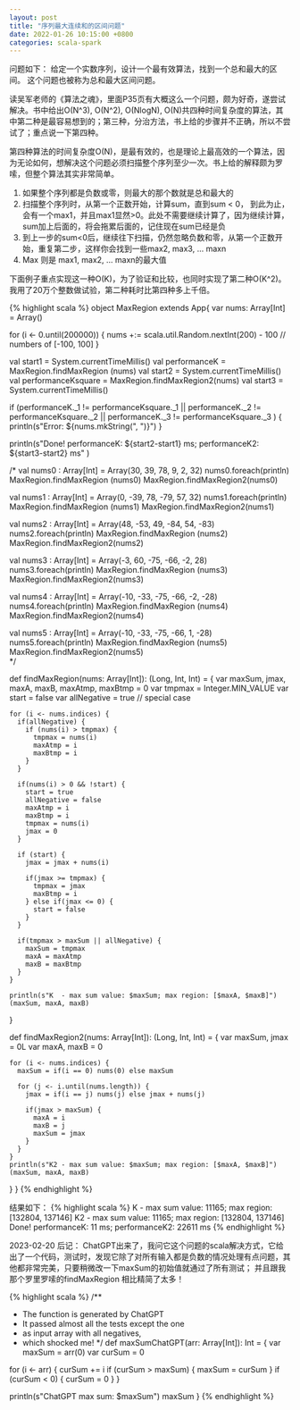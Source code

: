 ```yaml
---
layout: post
title: "序列最大连续和的区间问题"
date: 2022-01-26 10:15:00 +0800
categories: scala-spark
--- 
```


问题如下： 给定一个实数序列，设计一个最有效算法，找到一个总和最大的区间。 这个问题也被称为总和最大区间问题。

读吴军老师的《算法之魂》，里面P35页有大概这么一个问题，颇为好奇，遂尝试解决。书中给出O(N^3), O(N^2), O(NlogN), O(N)共四种时间复杂度的算法，其中第二种是最容易想到的；第三种，分治方法，书上给的步骤并不正确，所以不尝试了；重点说一下第四种。

第四种算法的时间复杂度O(N)，是最有效的，也是理论上最高效的一个算法，因为无论如何，想解决这个问题必须扫描整个序列至少一次。书上给的解释颇为罗嗦，但整个算法其实非常简单。

1. 如果整个序列都是负数或零，则最大的那个数就是总和最大的
2. 扫描整个序列时，从第一个正数开始，计算sum，直到sum < 0， 到此为止，会有一个max1，并且max1显然>0。此处不需要继续计算了，因为继续计算，sum加上后面的，将会拖累后面的，记住现在sum已经是负
3. 到上一步的sum<0后，继续往下扫描，仍然忽略负数和零，从第一个正数开始，重复第二步，这样你会找到一些max2, max3, ... maxn
4. Max 则是 max1, max2, ... maxn的最大值

下面例子重点实现这一种O(K)，为了验证和比较，也同时实现了第二种O(K^2)。我用了20万个整数做试验，第二种耗时比第四种多上千倍。

{% highlight scala %}
object MaxRegion extends App{
  var nums: Array[Int] = Array()

  for (i <- 0.until(200000)) {
    nums +:= scala.util.Random.nextInt(200) - 100    // numbers of [-100, 100]
  }

  val start1 = System.currentTimeMillis()
  val performanceK = MaxRegion.findMaxRegion (nums)
  val start2 = System.currentTimeMillis()
  val performanceKsquare = MaxRegion.findMaxRegion2(nums)
  val start3 = System.currentTimeMillis()

  if (performanceK._1 != performanceKsquare._1 || performanceK._2 != performanceKsquare._2 || performanceK._3 != performanceKsquare._3 ) {
    println(s"Error: ${nums.mkString(", ")}")
  }

  println(s"Done! performanceK: ${start2-start1} ms; performanceK2: ${start3-start2} ms" )

  /*
  val nums0 : Array[Int] = Array(30, 39,  78,  9,  2,  32)
  nums0.foreach(println)
  MaxRegion.findMaxRegion (nums0)
  MaxRegion.findMaxRegion2(nums0)

  val nums1 : Array[Int] = Array(0, -39,  78,  -79,  57, 32)
  nums1.foreach(println)
  MaxRegion.findMaxRegion (nums1)
  MaxRegion.findMaxRegion2(nums1)

  val nums2 : Array[Int] = Array(48, -53,  49,  -84,  54,  -83)
  nums2.foreach(println)
  MaxRegion.findMaxRegion (nums2)
  MaxRegion.findMaxRegion2(nums2)

  val nums3 : Array[Int] = Array(-3, 60,  -75,  -66,  -2,  28)
  nums3.foreach(println)
  MaxRegion.findMaxRegion (nums3)
  MaxRegion.findMaxRegion2(nums3)

  val nums4 : Array[Int] = Array(-10, -33,  -75,  -66,  -2,  -28)
  nums4.foreach(println)
  MaxRegion.findMaxRegion (nums4)
  MaxRegion.findMaxRegion2(nums4)

  val nums5 : Array[Int] = Array(-10, -33,  -75,  -66,  1,  -28)
  nums5.foreach(println)
  MaxRegion.findMaxRegion (nums5)
  MaxRegion.findMaxRegion2(nums5)   
  */


  def findMaxRegion(nums: Array[Int]): (Long, Int, Int) = {
    var maxSum, jmax, maxA, maxB, maxAtmp, maxBtmp = 0
    var tmpmax = Integer.MIN_VALUE
    var start = false
    var allNegative = true    // special case

    for (i <- nums.indices) {
      if(allNegative) {
        if (nums(i) > tmpmax) {
          tmpmax = nums(i)
          maxAtmp = i
          maxBtmp = i
        }
      }

      if(nums(i) > 0 && !start) {
        start = true
        allNegative = false
        maxAtmp = i
        maxBtmp = i
        tmpmax = nums(i)
        jmax = 0
      }

      if (start) {
        jmax = jmax + nums(i)

        if(jmax >= tmpmax) {
          tmpmax = jmax
          maxBtmp = i
        } else if(jmax <= 0) {
          start = false
        }
      }

      if(tmpmax > maxSum || allNegative) {
        maxSum = tmpmax
        maxA = maxAtmp
        maxB = maxBtmp
      }
    }

    println(s"K  - max sum value: $maxSum; max region: [$maxA, $maxB]")
    (maxSum, maxA, maxB)
  }


  def findMaxRegion2(nums: Array[Int]): (Long, Int, Int) = {
    var maxSum, jmax = 0L
    var maxA, maxB = 0

    for (i <- nums.indices) {
      maxSum = if(i == 0) nums(0) else maxSum

      for (j <- i.until(nums.length)) {
        jmax = if(i == j) nums(j) else jmax + nums(j)

        if(jmax > maxSum) {
          maxA = i
          maxB = j
          maxSum = jmax
        }
      }
    }
    println(s"K2 - max sum value: $maxSum; max region: [$maxA, $maxB]")
    (maxSum, maxA, maxB)
  }
}
{% endhighlight %}

结果如下：
{% highlight scala %}
K  - max sum value: 11165; max region: [132804, 137146]
K2 - max sum value: 11165; max region: [132804, 137146]
Done! performanceK: 11 ms; performanceK2: 22611 ms
{% endhighlight %}



2023-02-20 后记：
ChatGPT出来了，我问它这个问题的scala解决方式，它给出了一个代码，测试时，发现它除了对所有输入都是负数的情况处理有点问题，其他都非常完美，只要稍微改一下maxSum的初始值就通过了所有测试； 并且跟我那个罗里罗嗦的findMaxRegion 相比精简了太多！ 

{% highlight scala %}
/**
  * The function is generated by ChatGPT
  * It passed almost all the tests except the one 
  * as input array with all negatives,
  * which shocked me!
  */
def maxSumChatGPT(arr: Array[Int]): Int = {
  var maxSum = arr(0)
  var curSum = 0

  for (i <- arr) {
    curSum += i
    if (curSum > maxSum) {
      maxSum = curSum
    }
    if (curSum < 0) {
      curSum = 0
    }
  }

  println(s"ChatGPT max sum: $maxSum")
  maxSum
}
{% endhighlight %}
